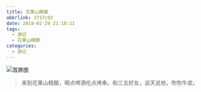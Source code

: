 ```yaml
---
title: 花果山精酿
abbrlink: 3717c93
date: 2019-02-29 21:10:11
tags:
  - 游记
  - 花果山精酿
categories:
  - 游记
---
```


![首屏图](https://s11.ax1x.com/2024/02/29/pFwHuPf.jpg)

<!-- more -->

> 来到花果山精酿，喝点啤酒吃点烤串。和三五好友，谈天说地，吹吹牛皮。

